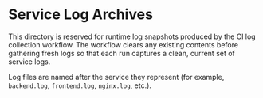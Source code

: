 # Service Log Archives

This directory is reserved for runtime log snapshots produced by the CI log collection workflow. The workflow clears any existing contents before gathering fresh logs so that each run captures a clean, current set of service logs.

Log files are named after the service they represent (for example, `backend.log`, `frontend.log`, `nginx.log`, etc.).
